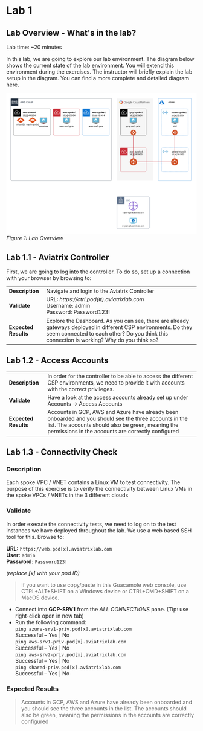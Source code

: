 # Lab 1

## Lab Overview - What's in the lab?
Lab time: ~20 minutes

In this lab, we are going to explore our lab environment. The diagram below shows the current state of the lab environment. You will extend this environment during the exercises. The instructor will briefly explain the lab setup in the diagram. You can find a more complete and detailed diagram here.

![Lab Overview](../images/lab-before.png)  
_Figure 1: Lab Overview_

## Lab 1.1 - Aviatrix Controller

First, we are going to log into the controller. To do so, set up a connection with your browser by browsing to:

<table>
  <tr>
    <td><b>Description</b></td>
    <td>Navigate and login to the Aviatrix Controller</td>
  </tr>
  <tr>
    <td><b>Validate</b></td>
    <td>URL:  <i>https://ctrl.pod(#).aviatrixlab.com</i><br>Username:  admin<br>Password:  Password123!</td>
  </tr>
  <tr>
    <td><b>Expected Results</b></td>
    <td>Explore the Dashboard. As you can see, there are already gateways deployed in different CSP environments. Do they seem connected to each other? Do you think this connection is working? Why do you think so?</td>
  </tr>
</table>

## Lab 1.2 - Access Accounts

<table>
  <tr>
    <td><b>Description</b></td>
    <td>In order for the controller to be able to access the different CSP environments, we need to provide it with accounts with the correct privileges.</td>
  </tr>
  <tr>
    <td><b>Validate</b></td>
    <td>Have a look at the access accounts already set up under Accounts -> Access Accounts</td>
  </tr>
  <tr>
    <td><b>Expected Results</b></td>
    <td>Accounts in GCP, AWS and Azure have already been onboarded and you should see the three accounts in the list.  The accounts should also be green, meaning the permissions in the accounts are correctly configured</td>
  </tr>
</table>

## Lab 1.3 - Connectivity Check

### Description
Each spoke VPC / VNET contains a Linux VM to test connectivity.  The purpose of this exercise is to verify the connectivity between Linux VMs in the spoke VPCs / VNETs in the 3 different clouds
### Validate
In order execute the connectivity tests, we need to log on to the test instances we have deployed throughout the lab. We use a web based SSH tool for this. Browse to:  
  
**URL:** ```https://web.pod[x].aviatrixlab.com```  
**User:** ```admin```  
**Password:** ```Password123!```  

*(replace [x] with your pod ID)*
>If you want to use copy/paste in this Guacamole web console, use CTRL+ALT+SHIFT on a Windows device or CTRL+CMD+SHIFT on a MacOS device.  
  
- Connect into **GCP-SRV1** from the *ALL CONNECTIONS* pane. (Tip: use right-click open in new tab)  
- Run the following command:  
```ping azure-srv1-priv.pod[x].aviatrixlab.com```  
Successful – Yes | No  
```ping aws-srv1-priv.pod[x].aviatrixlab.com```  
Successful – Yes | No  
```ping aws-srv2-priv.pod[x].aviatrixlab.com```  
Successful – Yes | No  
```ping shared-priv.pod[x].aviatrixlab.com```  
Successful – Yes | No

### Expected Results
>Accounts in GCP, AWS and Azure have already been onboarded and you should see the three accounts in the list.  The accounts should also be green, meaning the permissions in the accounts are correctly configured


